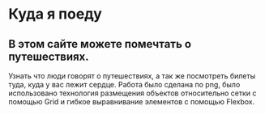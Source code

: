 # Куда я поеду

## В этом сайте можете помечтать о путешествиях.
Узнать что люди говорят о путешествиях, а так же посмотреть билеты туда, куда у вас лежит сердце.
Работа было сделана по png, было использовано технология размещения объектов относительно сетки с помощью Grid и гибкое выравнивание элементов с помощью Flexbox.

